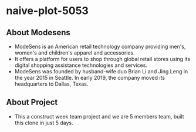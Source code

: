 # naive-plot-5053
## About Modesens
- ModeSens is an American retail technology company providing men's, women's and children's apparel and accessories.
- It offers a platform for users to shop through global retail stores using its digital shopping assistance technologies and services.
- ModeSens was founded by husband-wife duo Brian Li and Jing Leng in the year 2015 in Seattle. In early 2019, the company moved its headquarters to Dallas, Texas.

## About Project
- This a construct week team project and we are 5 members team, built this clone in just 5 days.
